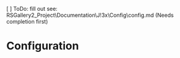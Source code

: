 
[ ] ToDo: fill out see: RSGallery2_Project\Documentation\J!3x\Config\config.md (Needs completion first)

# Configuration


